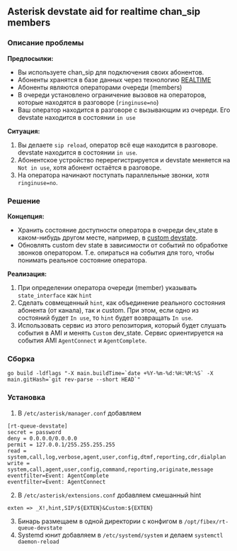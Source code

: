 ## Asterisk devstate aid for realtime chan_sip members

### Описание проблемы

**Предпосылки:** 

* Вы используете chan_sip для подключения своих абонентов.
* Абоненты хранятся в базе данных через технологию [REALTIME](https://wiki.asterisk.org/wiki/display/AST/Realtime+Database+Configuration#RealtimeDatabaseConfiguration-RealtimeSIPfriends)
* Абоненты являются операторами очереди (members)
* В очереди установлено ограничение вызовов на операторов, которые находятся в разговоре (`ringinuse=no`)  
* Ваш оператор находится в разговоре с вызывающим из очереди. Его devstate находится в состоянии `in use`

**Ситуация:** 

1. Вы делаете `sip reload`, оператор всё еще находится в разговоре. devstate находится в состоянии `in use`. 
2. Абонентское устройство перерегистрируется и devstate меняется на `Not in use`, хотя абонент остаётся в разговоре.
3. На оператора начинают поступать параллельные звонки, хотя `ringinuse=no`.

### Решение

**Концепция:**

* Хранить состояние доступности оператора в очереди dev_state в каком-нибудь другом месте, например, в [custom devstate](https://wiki.asterisk.org/wiki/display/AST/Device+State#DeviceState-CustomDeviceStates).
* Обновлять custom dev state в зависимости от событий по обработке звонков оператором. Т.е. опираться на события для того,
чтобы понимать реальное состояние оператора.
  
**Реализация:**

1. При определении оператора очереди (member) указывать `state_interface` как `hint`
2. Сделать совмещенный `hint`, как объединение реального состояния абонента (от канала), так и custom. 
При этом, если одно из состояний будет `In use`, то `hint` будет возвращать `In use`.
3. Использовать сервис из этого репозитория, который будет слушать события в AMI и менять `Custom` dev_state.
Сервис ориентируется на события AMI `AgentConnect` и `AgentComplete`. 

### Сборка

```shell
go build -ldflags "-X main.buildTime=`date +%Y-%m-%d:%H:%M:%S` -X main.gitHash=`git rev-parse --short HEAD`"
```

### Установка

1. В `/etc/asterisk/manager.conf` добавляем 
```
[rt-queue-devstate]
secret = password
deny = 0.0.0.0/0.0.0.0
permit = 127.0.0.1/255.255.255.255
read = system,call,log,verbose,agent,user,config,dtmf,reporting,cdr,dialplan
write = system,call,agent,user,config,command,reporting,originate,message
eventfilter=Event: AgentComplete
eventfilter=Event: AgentConnect
```
2. В `/etc/asterisk/extensions.conf` добавляем смешанный hint
```
exten => _X!,hint,SIP/${EXTEN}&Custom:${EXTEN}
```
3. Бинарь размещаем в одной директории с конфигом в `/opt/fibex/rt-queue-devstate`
4. Systemd юнит добавляем в `/etc/systemd/system` и делаем `systemctl daemon-reload`